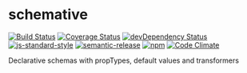 # schemative

[![Build Status](https://travis-ci.org/sospedra/schemative.svg?branch=master)](https://travis-ci.org/sospedra/schemative)
[![Coverage Status](https://coveralls.io/repos/github/sospedra/logatim/badge.svg?branch=master)](https://coveralls.io/github/sospedra/logatim?branch=master)
[![devDependency Status](https://david-dm.org/sospedra/schemative/dev-status.svg)](https://david-dm.org/sospedra/schemative#info=devDependencies)
[![js-standard-style](https://img.shields.io/badge/code%20style-standard-brightgreen.svg)](http://standardjs.com/)
[![semantic-release](https://img.shields.io/badge/%20%20%F0%9F%93%A6%F0%9F%9A%80-semantic--release-e10079.svg)](https://github.com/semantic-release/semantic-release)
[![npm](https://img.shields.io/npm/dm/schemative.svg)](https://www.npmjs.org/package/awesome-badges)
[![Code Climate](https://codeclimate.com/github/sospedra/schemative/badges/gpa.svg)](https://codeclimate.com/github/sospedra/schemative)

Declarative schemas with propTypes, default values and transformers
